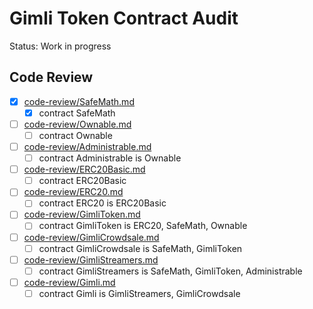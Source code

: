 # Gimli Token Contract Audit

Status: Work in progress

## Code Review

* [x] [code-review/SafeMath.md](code-review/SafeMath.md)
  * [x] contract SafeMath 
* [ ] [code-review/Ownable.md](code-review/Ownable.md)
  * [ ] contract Ownable 
* [ ] [code-review/Administrable.md](code-review/Administrable.md)
  * [ ] contract Administrable is Ownable 
* [ ] [code-review/ERC20Basic.md](code-review/ERC20Basic.md)
  * [ ] contract ERC20Basic 
* [ ] [code-review/ERC20.md](code-review/ERC20.md)
  * [ ] contract ERC20 is ERC20Basic 
* [ ] [code-review/GimliToken.md](code-review/GimliToken.md)
  * [ ] contract GimliToken is ERC20, SafeMath, Ownable 
* [ ] [code-review/GimliCrowdsale.md](code-review/GimliCrowdsale.md)
  * [ ] contract GimliCrowdsale is SafeMath, GimliToken 
* [ ] [code-review/GimliStreamers.md](code-review/GimliStreamers.md)
  * [ ] contract GimliStreamers is SafeMath, GimliToken, Administrable 
* [ ] [code-review/Gimli.md](code-review/Gimli.md)
  * [ ] contract Gimli is GimliStreamers, GimliCrowdsale 
